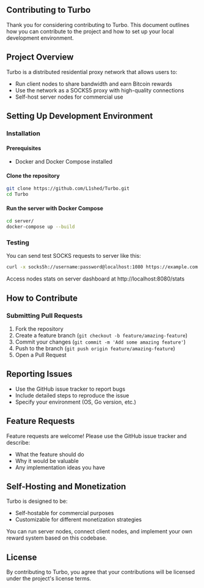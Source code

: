 ## Contributing to Turbo

Thank you for considering contributing to Turbo. This document outlines how you can contribute to the project and how to set up your local development environment.

## Project Overview

Turbo is a distributed residential proxy network that allows users to:
- Run client nodes to share bandwidth and earn Bitcoin rewards
- Use the network as a SOCKS5 proxy with high-quality connections
- Self-host server nodes for commercial use

## Setting Up Development Environment

### Installation

#### **Prerequisites**
- Docker and Docker Compose installed

#### **Clone the repository**
```bash
git clone https://github.com/L1shed/Turbo.git
cd Turbo
```

#### **Run the server with Docker Compose**
```bash
cd server/
docker-compose up --build
```

### Testing

You can send test SOCKS requests to server like this:
```bash
curl -x socks5h://username:password@localhost:1080 https://example.com
```

Access nodes stats on server dashboard at http://localhost:8080/stats

## How to Contribute

### Submitting Pull Requests

1. Fork the repository
2. Create a feature branch (`git checkout -b feature/amazing-feature`)
3. Commit your changes (`git commit -m 'Add some amazing feature'`)
4. Push to the branch (`git push origin feature/amazing-feature`)
5. Open a Pull Request

## Reporting Issues

- Use the GitHub issue tracker to report bugs
- Include detailed steps to reproduce the issue
- Specify your environment (OS, Go version, etc.)

## Feature Requests

Feature requests are welcome! Please use the GitHub issue tracker and describe:
- What the feature should do
- Why it would be valuable
- Any implementation ideas you have

## Self-Hosting and Monetization

Turbo is designed to be:

- Self-hostable for commercial purposes
- Customizable for different monetization strategies

You can run server nodes, connect client nodes, and implement your own reward system based on this codebase.

## License

By contributing to Turbo, you agree that your contributions will be licensed under the project's license terms.